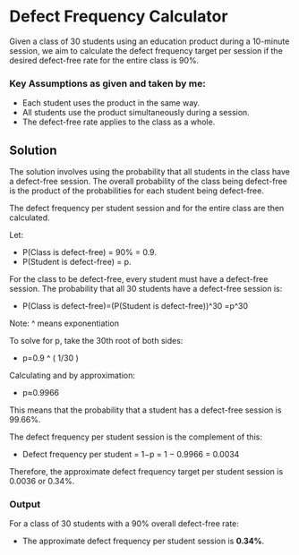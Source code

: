 # Defect Frequency Calculator

Given a class of 30 students using an education product during a 10-minute session, we aim to calculate the defect frequency target per session if the desired defect-free rate for the entire class is 90%.

### Key Assumptions as given and taken by me:
- Each student uses the product in the same way.
- All students use the product simultaneously during a session.
- The defect-free rate applies to the class as a whole.

## Solution

The solution involves using the probability that all students in the class have a defect-free session. The overall probability of the class being defect-free is the product of the probabilities for each student being defect-free.

The defect frequency per student session and for the entire class are then calculated.

Let:

- P(Class is defect-free) = 90% = 0.9.
- P(Student is defect-free) = p.

For the class to be defect-free, every student must have a defect-free session. The probability that all 30 students have a defect-free session is:

- P(Class is defect-free)=(P(Student is defect-free))^30 =p^30

Note: ^ means exponentiation

To solve for p, take the 30th root of both sides:

- p=0.9 ^ ( 1/30 )

Calculating and by approximation:

- p≈0.9966

This means that the probability that a student has a defect-free session is 99.66%.

The defect frequency per student session is the complement of this:

- Defect frequency per student = 1−p = 1 − 0.9966 = 0.0034

Therefore, the approximate defect frequency target per student session is 0.0036 or 0.34%.

### Output

For a class of 30 students with a 90% overall defect-free rate:
- The approximate defect frequency per student session is **0.34%**.
